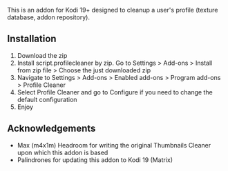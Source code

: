 This is an addon for Kodi 19+ designed to cleanup a user's profile (texture database, addon repository).

## Installation
1. Download the zip
2. Install script.profilecleaner by zip. Go to Settings > Add-ons > Install from zip file > Choose the just downloaded zip
3. Navigate to Settings > Add-ons > Enabled add-ons > Program add-ons > Profile Cleaner
4. Select Profile Cleaner and go to Configure if you need to change the default configuration
5. Enjoy

## Acknowledgements
- Max (m4x1m) Headroom for writing the original Thumbnails Cleaner upon which this addon is based
- Palindrones for updating this addon to Kodi 19 (Matrix)
